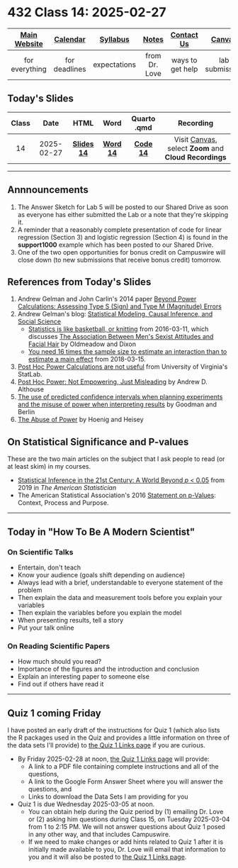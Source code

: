 # 432 Class 14: 2025-02-27

[Main Website](https://thomaselove.github.io/432-2025/) | [Calendar](https://thomaselove.github.io/432-2025/calendar.html) | [Syllabus](https://thomaselove.github.io/432-syllabus-2025/) | [Notes](https://thomaselove.github.io/432-notes/) | [Contact Us](https://thomaselove.github.io/432-2025/contact.html) | [Canvas](https://canvas.case.edu) | [Data and Code](https://github.com/THOMASELOVE/432-data) | [Sources](https://github.com/THOMASELOVE/432-classes-2024/tree/main/sources)
:-----------: | :--------------: | :----------: | :---------: | :-------------: | :-----------: | :------------: |:------:
for everything | for deadlines | expectations | from Dr. Love | ways to get help | lab submission | for downloads | to read

## Today's Slides

Class | Date | HTML | Word | Quarto .qmd | Recording
:---: | :--------: | :------: | :------: | :------: | :-------------:
14 | 2025-02-27 | **[Slides 14](https://thomaselove.github.io/432-slides-2025/slides14.html)** | **[Word 14](https://thomaselove.github.io/432-slides-2025/slides14w.docx)** | **[Code 14](https://github.com/THOMASELOVE/432-slides-2025/blob/main/slides14.qmd)** | Visit [Canvas](https://canvas.case.edu/), select **Zoom** and **Cloud Recordings**

---

## Annnouncements

1. The Answer Sketch for Lab 5 will be posted to our Shared Drive as soon as everyone has either submitted the Lab or a note that they're skipping it.
2. A reminder that a reasonably complete presentation of code for linear regression (Section 3) and logistic regression (Section 4) is found in the **support1000** example which has been posted to our Shared Drive.
3. One of the two open opportunities for bonus credit on Campuswire will close down (to new submissions that receive bonus credit) tomorrow.

## References from Today's Slides

1. Andrew Gelman and John Carlin's 2014 paper [Beyond Power Calculations: Assessing Type S (Sign) and Type M (Magnitude) Errors](https://github.com/THOMASELOVE/432-sources/blob/main/pdf/Gelman_Carlin_2014_Beyond_Power_Calculations.pdf)
2. Andrew Gelman's blog: [Statistical Modeling, Causal Inference, and Social Science](https://statmodeling.stat.columbia.edu/)
    - [Statistics is like basketball, or knitting](https://statmodeling.stat.columbia.edu/2016/03/11/statistics-is-like-basketball-or-knitting/) from 2016-03-11, which discusses [The Association Between Men's Sexist Attitudes and Facial Hair](https://link.springer.com/article/10.1007/s10508-015-0637-7) by Oldmeadow and Dixon
    - [You need 16 times the sample size to estimate an interaction than to estimate a main effect](https://statmodeling.stat.columbia.edu/2018/03/15/need16/) from 2018-03-15.
3. [Post Hoc Power Calculations are not useful](https://library.virginia.edu/data/articles/post-hoc-power-calculations-are-not-useful) from University of Virginia's StatLab.
4. [Post Hoc Power: Not Empowering, Just Misleading](https://www.journalofsurgicalresearch.com/article/S0022-4804(20)30502-3/abstract) by Andrew D. Althouse
5. [The use of predicted confidence intervals when planning experiments and the misuse of power when interpreting results](https://www.acpjournals.org/doi/10.7326/0003-4819-121-3-199408010-00008) by Goodman and Berlin
6. [The Abuse of Power](https://www.tandfonline.com/doi/abs/10.1198/000313001300339897) by Hoenig and Heisey

## On Statistical Significance and P-values

These are the two main articles on the subject that I ask people to read (or at least skim) in my courses.

- [Statistical Inference in the 21st Century: A World Beyond *p* < 0.05](https://amstat.tandfonline.com/toc/utas20/73/sup1) from 2019 in *The American Statistician*
- The American Statistical Association's 2016 [Statement on p-Values](http://amstat.tandfonline.com/doi/full/10.1080/00031305.2016.1154108): Context, Process and Purpose.

---

## Today in "How To Be A Modern Scientist"

### On Scientific Talks

- Entertain, don't teach
- Know your audience (goals shift depending on audience)
- Always lead with a brief, understandable to everyone statement of the problem
- Then explain the data and measurement tools before you explain your variables
- Then explain the variables before you explain the model
- When presenting results, tell a story
- Put your talk online

### On Reading Scientific Papers

- How much should you read?
- Importance of the figures and the introduction and conclusion
- Explain an interesting paper to someone else
- Find out if others have read it

---

## Quiz 1 coming Friday

I have posted an early draft of the instructions for Quiz 1 (which also lists the R packages used in the Quiz and provides a little information on three of the data sets I'll provide) to [the Quiz 1 Links page](https://thomaselove.github.io/432-2025/quiz1.html) if you are curious.

- By Friday 2025-02-28 at noon, [the Quiz 1 Links page](https://thomaselove.github.io/432-2025/quiz1.html) will provide:
    - A link to a PDF file containing complete instructions and all of the questions,
    - A link to the Google Form Answer Sheet where you will answer the questions, and
    - Links to download the Data Sets I am providing for you
- Quiz 1 is due Wednesday 2025-03-05 at noon.
    - You can obtain help during the Quiz period by (1) emailing Dr. Love or (2) asking him questions during Class 15, on Tuesday 2025-03-04 from 1 to 2:15 PM. We will not answer questions about Quiz 1 posed in any other way, and that includes Campuswire.
    - If we need to make changes or add hints related to Quiz 1 after it is initially made available to you, Dr. Love will email that information to you and it will also be posted to [the Quiz 1 Links page](https://thomaselove.github.io/432-2025/quiz1.html).

